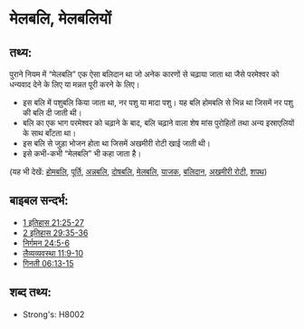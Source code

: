 # मेलबलि, मेलबलियों #

## तथ्य: ##

पुराने नियम में “मेलबलि” एक ऐसा बलिदान था जो अनेक कारणों से चढ़ाया जाता था जैसे परमेश्वर को धन्यवाद देने के लिए या मन्नत पूरी करने के लिए। 

* इस बलि में पशुबलि किया जाता था, नर पशु या मादा पशु। यह बलि होमबलि से भिन्न था जिसमें नर पशु की बलि दी जाती थी।
* बलि का एक भाग परमेश्वर को चढ़ाने के बाद, बलि चढ़ाने वाला शेष मांस पुरोहितों तथा अन्य इस्राएलियों के साथ बाँटता था।
* इस बलि से जुड़ा भोजन होता था जिसमें अखमीरी रोटी खाई जाती थी।
* इसे कभी-कभी “मेलबलि” भी कहा जाता है।

(यह भी देखें: [होमबलि](../other/burntoffering.md), [पूर्ति](../kt/fulfill.md), [अन्नबलि](../other/grainoffering.md), [दोषबलि](../other/guiltoffering.md), [मेलबलि](../other/peaceoffering.md), [याजक](../kt/priest.md), [बलिदान](../other/sacrifice.md), [अखमीरी रोटी](../kt/unleavenedbread.md), [शपथ](../kt/vow.md))

## बाइबल सन्दर्भ: ##

* [1 इतिहास 21:25-27](rc://hi/tn/help/1ch/21/25)
* [2 इतिहास 29:35-36](rc://hi/tn/help/2ch/29/35)
* [निर्गमन 24:5-6](rc://hi/tn/help/exo/24/05)
* [लैव्यव्यवस्था 11:9-10](rc://hi/tn/help/lev/03/03)
* [गिनती 06:13-15](rc://hi/tn/help/num/06/13)

## शब्द तथ्य: ##

* Strong's: H8002
